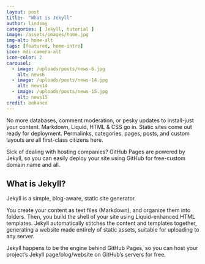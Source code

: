 ```yaml
---
layout: post
title:  "What is Jekyll"
author: lindsay
categories: [ Jekyll, tutorial ]
image: /assets/images/home.jpg
img-alt: home-alt
tags: [featured, home-intro]
icon: mdi-camera-alt
icon-color: 2
carousel: 
  - image: /uploads/posts/news-6.jpg
    alt: news6
  - image: /uploads/posts/news-14.jpg
    alt: news14
  - image: /uploads/posts/news-15.jpg
    alt: news15
credit: behance
---
```


No more databases, comment moderation, or pesky updates to install-just your content. Markdown, Liquid, HTML & CSS go in. Static sites come out ready for deployment. Permalinks, categories, pages, posts, and custom layouts are all first-class citizens here.

Sick of dealing with hosting companies? GitHub Pages are powered by Jekyll, so you can easily deploy your site using GitHub for free-custom domain name and all.

## What is Jekyll?

Jekyll is a simple, blog-aware, static site generator.

You create your content as text files (Markdown), and organize them into folders. Then, you build the shell of your site using Liquid-enhanced HTML templates. Jekyll automatically stitches the content and templates together, generating a website made entirely of static assets, suitable for uploading to any server.

Jekyll happens to be the engine behind GitHub Pages, so you can host your project’s Jekyll page/blog/website on GitHub’s servers for free.